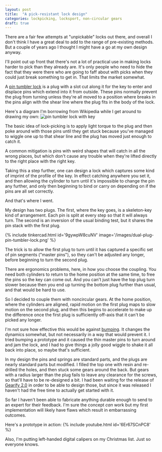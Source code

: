 ```yaml
---
layout: post
title:  "A pick-resistant lock design"
categories: lockpicking, locksport, non-circular gears
draft: true
---
```


There are a fair few attempts at "unpickable" locks out there, and overall I
don't think I have a great deal to add to the range of pre-existing methods.
But a couple of years ago I thought I might have a go at my own design anyway.

I'll point out up front that there's not a lot of practical use in making locks
harder to pick than they already are.  It's only people who need to hide the
fact that they were there who are going to faff about with picks when they
could just break something to get in.  That limits the market somewhat.

A [pin tumbler lock][] is a plug with a slot cut along it for the key to enter
and displace pins which extend into it from outside.  These pins normally
prevent the plug from turning unless they're all moved to a position where
breaks in the pins align with the shear line where the plug fits in the body of
the lock.

Here's a diagram I'm borrowing from Wikipedia while I get around to drawing my
own:
![pin tumbler lock with key](https://upload.wikimedia.org/wikipedia/commons/6/6e/Pin_tumbler_with_key.svg)

The basic idea of lock-picking is to apply light torque to the plug and then
poke around with those pins until they get stuck because you've managed to
wiggle one up to that shear line and the plug has moved just enough to catch
it.

A common mitigation is pins with weird shapes that will catch in all the wrong
places, but which don't cause any trouble when they're lifted directly to the
right place with the right key.

Taking this a step further, one can design a lock which captures some kind of
imprint of the profile of the key.  In effect catching anywhere you set it, and
then allowing the cylinder to turn until it's impossible to change the pin any
further, and only then beginning to bind or carry on depending on if the pins
are all set correctly.

And that's where I went.

My design has two plugs.  The first, where the key goes, is a skeleton-key kind
of arrangement.  Each pin is split at every step so that it will always turn.
The second is an inversion of the usual binding test, but it shares the pin
stack with the first plug.

{% include tinkercad.html id='9gywpW8cuNV' image='/images/dual-plug-pin-tumbler-lock.png' %}

The trick is to allow the first plug to turn until it has captured a specific
set of pin segments ("master pins"), so they can't be adjusted any longer,
before beginning to turn the second plug.

There are ergonomics problems, here, in how you choose the coupling.  You need
both cylinders to return to the home position at the same time, to free the
pins so the key can come out.  And you can't just have the top plug turn slower
because then you end up turning the bottom plug further than usual, and that
would be hard to use.

So I decided to couple them with noncircular gears.  At the home position,
where the cylinders are aligned, rapid motion on the first plug maps to slow
motion on the second plug, and then this begins to accelerate to make up the
difference once the first plug is sufficiently off-axis that it can't be picked
any longer.

I'm not sure how effective this would be against [bumping][].  It changes the
dynamics somewhat, but not necessarily in a way that would prevent it.  I tried
bumping a prototype and it caused the thin master pins to turn around and jam
the lock, and I had to give things a jolly good wiggle to shake it all back
into place, so maybe that's sufficient.

In my design the pins and springs are standard parts, and the plugs are nearly
standard parts but modified.  I filled the top one with resin and re-drilled
the holes, and then stuck some gears around the back.  But gears with a radius
larger than the plug fails to leave any clearance for the screws, so that'll
have to be re-designed a bit.  I had been waiting for the release of [Gearify
2.0][] in order to be able to design those, but since it was released I haven't
had the free time to actually get started with it.

So far I haven't been able to fabricate anything durable enough to send to an
expert for their feedback.  I'm sure the concept _can_ work but my first
implementation will likely have flaws which result in embarrassing outcomes.

Here's a prototype in action:
{% include youtube.html id='6Er67SCnPC8' %}

Also, I'm putting left-handed digital calipers on my Christmas list.  Just so
everyone knows.

[pin tumbler lock]: <https://en.wikipedia.org/wiki/Pin_tumbler_lock#Cylinder_locks>
[bumping]: <https://en.wikipedia.org/wiki/Lock_bumping>
[Gearify 2.0]: <https://www.gearify.io/>

[Tinkercad design]: <https://www.tinkercad.com/things/9gywpW8cuNV-unpickable-lock>
